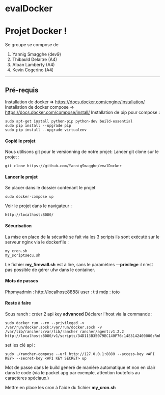 # evalDocker
Projet Docker !
===================


Se groupe se compose de

 1. Yannig Smagghe (dev9)
 2. Thibauld Delaitre (A4)
 3. Alban Lamberty (A4)
 4. Kevin Cogerino (A4)

----------

Pré-requis
-------------
Installation de docker => https://docs.docker.com/engine/installation/
Installation de docker compose => https://docs.docker.com/compose/install/
Installation de pip pour compose :
```
sudo apt-get install python-pip python-dev build-essential 
sudo pip install --upgrade pip 
sudo pip install --upgrade virtualenv 
```

#### <i class="icon-upload"></i>Copié le projet

Nous utilisons git pour le versionning de notre projet:
Lancer git clone sur le projet : 
```
git clone https://github.com/YannigSmagghe/evalDocker
```

#### <i class="icon-pencil"></i> Lancer le projet
Se placer dans le dossier contenant le projet
```
sudo docker-compose up
```

Voir le projet dans le navigateur :
```
http://localhost:8080/
```

#### <i class="icon-pencil"></i> Sécurisation

La mise en place de la sécurité se fait via les 3 scripts ils sont exécuté sur le serveur nginx via le dockerfile :
```
my_cron.sh
my_scriptsecu.sh
```
Le fichier **my_firewall.sh** est à lire, sans le paramètres  **--privilege** il n'est pas possible de gérer ufw dans le container.

#### <i class="icon-trash"></i> Mots de passes
Phpmyadmin : http://localhost:8888/ user : titi mdp : toto

#### <i class="icon-trash"></i> Reste à faire
Sous ranch : créer 2 api key **advanced**
Déclarer l'host via la commande :
```
sudo docker run --rm --privileged -v /var/run/docker.sock:/var/run/docker.sock -v /var/lib/rancher:/var/lib/rancher rancher/agent:v1.2.2 http://localhost:8080/v1/scripts/34D113B35079BC140F76:1483142400000:RnkwCWcCBj32tC8wF4aazxyV8gM
```
set les clé api  :
```
sudo ./rancher-compose --url http://127.0.0.1:8080 --access-key <API KEY> --secret-key <API KEY SECRET> up
```
Mot de passe dans le build généré de manière automatique et non en clair dans le code (via le packet apg par exemple, attention toutefois au caractères spéciaux.)

Mettre en place les cron à l'aide du fichier **my_cron.sh**



